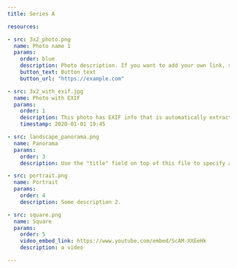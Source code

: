 ```yaml
---
title: Series A

resources:

- src: 3x2_photo.png
  name: Photo name 1
  params:
    order: blue
    description: Photo description. If you want to add your own link, specify button_text and button_url here.
    button_text: Button text
    button_url: "https://example.com"

- src: 3x2_with_exif.jpg
  name: Photo with EXIF
  params:
    order: 1
    description: This photo has EXIF info that is automatically extracted. Only JPG and TIFF files supports EXIF. If the automatically extracted time is incorrect, use "timestamp" field to supply your own time.
    timestamp: 2020-01-01 19:45

- src: landscape_panorama.png
  name: Panorama
  params:
    order: 3
    description: Use the "title" field on top of this file to specify a series name for a stylized appearance. It is hidden if "title" is unspecified.

- src: portrait.png
  name: Portrait
  params:
    order: 4
    description: Some description 2.

- src: square.png
  name: Square
  params:
    order: 5
    video_embed_link: https://www.youtube.com/embed/ScAM-XXEeHk
    description: a video

---
```

